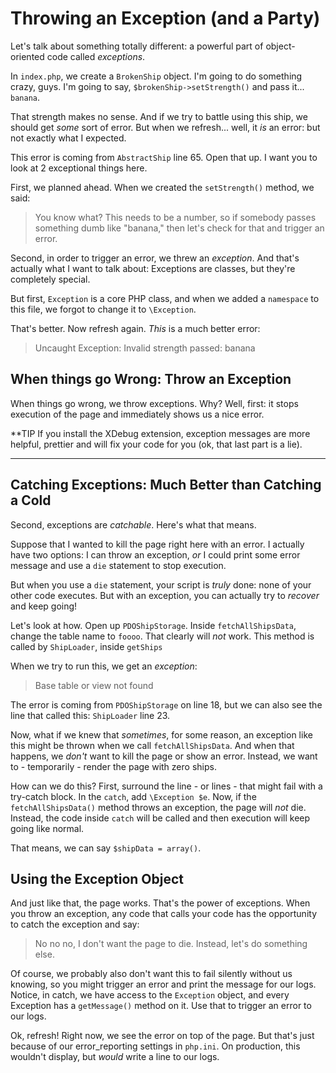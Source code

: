 # Throwing an Exception (and a Party)

Let's talk about something totally different: a powerful part of object-oriented
code called *exceptions*.

In `index.php`, we create a `BrokenShip` object. I'm going to do something crazy,
guys. I'm going to say, `$brokenShip->setStrength()` and pass it... `banana`.

That strength makes no sense. And if we try to battle using this ship, we should
get *some* sort of error. But when we refresh... well, it *is* an error: but not
exactly what I expected.

This error is coming from `AbstractShip` line 65. Open that up. I want you to look
at 2 exceptional things here.

First, we planned ahead. When we created the `setStrength()` method, we said:

> You know what? This needs to be a number, so if somebody passes something
> dumb like "banana," then let's check for that and trigger an error.

Second, in order to trigger an error, we threw an *exception*. And that's actually
what I want to talk about: Exceptions are classes, but they're completely special.

But first, `Exception` is a core PHP class, and when we added a `namespace` to this
file, we forgot to change it to `\Exception`.

That's better. Now refresh again. *This* is a much better error:

> Uncaught Exception: Invalid strength passed: banana

## When things go Wrong: Throw an Exception

When things go wrong, we throw exceptions. Why? Well, first: it stops execution of
the page and immediately shows us a nice error.

**TIP
If you install the XDebug extension, exception messages are more helpful, prettier
and will fix your code for you (ok, that last part is a lie).
***

## Catching Exceptions: Much Better than Catching a Cold

Second, exceptions are *catchable*. Here's what that means.

Suppose that I wanted to kill the page right here with an error. I actually have
two options: I can throw an exception, *or* I could print some error message and
use a `die` statement to stop execution.

But when you use a `die` statement, your script is *truly* done: none of your other
code executes. But with an exception, you can actually try to *recover* and keep
going!

Let's look at how. Open up `PDOShipStorage`. Inside `fetchAllShipsData`, change the
table name to `foooo`. That clearly will *not* work. This method is called by `ShipLoader`,
inside `getShips`

When we try to run this, we get an *exception*:

> Base table or view not found

The error is coming from `PDOShipStorage` on line 18, but we can also see the line
that called this: `ShipLoader` line 23.

Now, what if we knew that *sometimes*, for some reason, an exception like this might
be thrown when we call `fetchAllShipsData`. And when that happens, we *don't* want
to kill the page or show an error. Instead, we want to - temporarily - render the
page with zero ships.

How can we do this? First, surround the line - or lines - that might fail with a
try-catch block. In the `catch`, add `\Exception $e`. Now, if the `fetchAllShipsData()`
method throws an exception, the page will *not* die. Instead, the code inside `catch`
will be called and then execution will keep going like normal.

That means, we can say `$shipData = array()`.

## Using the Exception Object

And just like that, the page works. That's the power of exceptions. When you throw
an exception, any code that calls your code has the opportunity to catch the exception
and say:

> No no no, I don't want the page to die. Instead, let's do something else.

Of course, we probably also don't want this to fail silently without us knowing,
so you might trigger an error and print the message for our logs. Notice, in catch,
we have access to the `Exception` object, and every Exception has a `getMessage()`
method on it. Use that to trigger an error to our logs.

Ok, refresh! Right now, we see the error on top of the page. But that's just because
of our error_reporting settings in `php.ini`. On production, this wouldn't display,
but *would* write a line to our logs.

